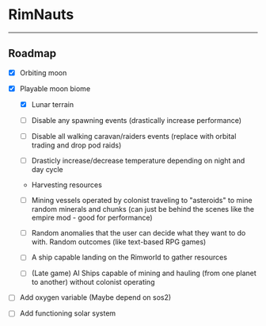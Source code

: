 # RimNauts

---

## Roadmap

- [x] Orbiting moon

- [x] Playable moon biome

  - [x] Lunar terrain

  - [ ] Disable any spawning events (drastically increase performance)

  - [ ] Disable all walking caravan/raiders events (replace with orbital trading and drop pod raids)

  - [ ] Drasticly increase/decrease temperature depending on night and day cycle

  - Harvesting resources

   - [ ] Mining vessels operated by colonist traveling to "asteroids" to mine random minerals and chunks (can just be behind the scenes like the empire mod - good for performance)

   - [ ] Random anomalies that the user can decide what they want to do with. Random outcomes (like text-based RPG games)

   - [ ] A ship capable landing on the Rimworld to gather resources

   - [ ] (Late game) AI Ships capable of mining and hauling (from one planet to another) without colonist operating

- [ ] Add oxygen variable (Maybe depend on sos2)

- [ ] Add functioning solar system
